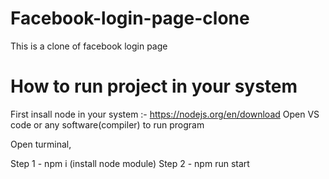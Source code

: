 # Facebook-login-page-clone
This is a clone of facebook login page

# How to run project in your system

First insall node in your system :- https://nodejs.org/en/download
Open VS code or any software(compiler) to run program

Open turminal, 

Step 1 - npm i (install node module) 
Step 2 - npm run start

 

